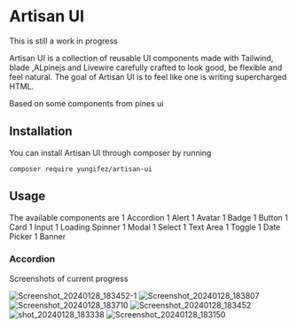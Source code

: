 # Artisan UI
This is still a work in progress

Artisan UI is a collection of reusable UI components made with Tailwind, blade ,ALpinejs and Livewire carefully crafted to look good, be flexible and feel natural. The goal of Artisan UI is to feel like one is writing supercharged HTML.

Based on some components from pines ui

## Installation

You can install Artisan UI through composer by running 

```shell
composer require yungifez/artisan-ui
```

## Usage 
The available components are 
1 Accordion
1 Alert
1 Avatar
1 Badge
1 Button
1 Card
1 Input
1 Loading Spinner
1 Modal
1 Select
1 Text Area
1 Toggle
1 Date Picker
1 Banner

### Accordion

Screenshots of current progress

![Screenshot_20240128_183452-1](https://github.com/yungifez/artisan-ui/assets/63137056/bb16c186-fbc7-43f2-a46b-189f9b6dc940)
![Screenshot_20240128_183807](https://github.com/yungifez/artisan-ui/assets/63137056/8f6786da-10fe-4072-a17f-873ddca248f8)
![Screenshot_20240128_183710](https://github.com/yungifez/artisan-ui/assets/63137056/b22e2cde-4e54-4ec6-89d9-e65e61c26d5e)
![Screenshot_20240128_183452](https://github.com/yungifez/artisan-ui/assets/63137056/021d4a72-8796-4ab6-8a5e-72788fcf2bbc)
![shot_20240128_183338](https://github.com/yungifez/artisan-ui/assets/63137056/6402f718-f8ca-4cd4-9483-9f91672415ba)
![Screenshot_20240128_183150](https://github.com/yungifez/artisan-ui/assets/63137056/edb603a8-f37e-4150-bfc2-0a10f44d94cd)

